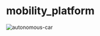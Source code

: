 # mobility_platform
![autonomous-car](https://user-images.githubusercontent.com/57317636/228939719-b45b008e-c93a-4345-99e5-d7217b23da1e.png)
